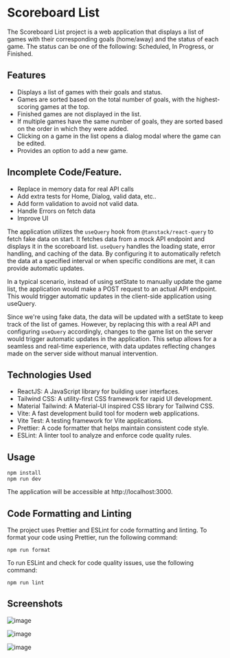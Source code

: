# Scoreboard List

The Scoreboard List project is a web application that displays a list of games with their corresponding goals (home/away) and the status of each game. The status can be one of the following: Scheduled, In Progress, or Finished.

## Features

- Displays a list of games with their goals and status.
- Games are sorted based on the total number of goals, with the highest-scoring games at the top.
- Finished games are not displayed in the list.
- If multiple games have the same number of goals, they are sorted based on the order in which they were added.
- Clicking on a game in the list opens a dialog modal where the game can be edited.
- Provides an option to add a new game.

## Incomplete Code/Feature.

- Replace in memory data for real API calls
- Add extra tests for Home, Dialog, valid data, etc..
- Add form validation to avoid not valid data.
- Handle Errors on fetch data
- Improve UI

The application utilizes the `useQuery` hook from `@tanstack/react-query` to fetch fake data on start. It fetches data from a mock API endpoint and displays it in the scoreboard list.
`useQuery` handles the loading state, error handling, and caching of the data. By configuring it to automatically refetch the data at a specified interval or when specific conditions are met, it can provide automatic updates.

In a typical scenario, instead of using setState to manually update the game list, the application would make a POST request to an actual API endpoint. This would trigger automatic updates in the client-side application using useQuery.

Since we're using fake data, the data will be updated with a setState to keep track of the list of games. However, by replacing this with a real API and configuring `useQuery` accordingly, changes to the game list on the server would trigger automatic updates in the application.
This setup allows for a seamless and real-time experience, with data updates reflecting changes made on the server side without manual intervention.

## Technologies Used

- ReactJS: A JavaScript library for building user interfaces.
- Tailwind CSS: A utility-first CSS framework for rapid UI development.
- Material Tailwind: A Material-UI inspired CSS library for Tailwind CSS.
- Vite: A fast development build tool for modern web applications.
- Vite Test: A testing framework for Vite applications.
- Prettier: A code formatter that helps maintain consistent code style.
- ESLint: A linter tool to analyze and enforce code quality rules.

## Usage

    npm install
    npm run dev

The application will be accessible at http://localhost:3000.
    
## Code Formatting and Linting

The project uses Prettier and ESLint for code formatting and linting. To format your code using Prettier, run the following command:

    npm run format

To run ESLint and check for code quality issues, use the following command:

    npm run lint
    
 ## Screenshots

![image](https://github.com/jordisabat/scoreboard/assets/8877242/65142515-f10c-4252-8161-d4bbc8eddcc8)

![image](https://github.com/jordisabat/scoreboard/assets/8877242/a433b571-05ed-4cc5-82bb-8f1773102fe5)

![image](https://github.com/jordisabat/scoreboard/assets/8877242/92bb78c3-40e0-432b-bdae-cdb9ebc8197a)



